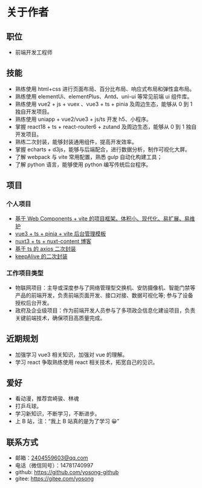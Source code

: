# 关于作者

## 职位

- 前端开发工程师

## 技能

- 熟练使用 html+css 进行页面布局、百分比布局、响应式布局和弹性盒布局。
- 熟练使用 elementUi、elementPlus、Antd、uni-ui 等常见前端 ui 组件库。
- 熟练使用 vue2 + js + vuex 、vue3 + ts + pinia 及周边生态，能够从 0 到 1 独自开发项目。
- 熟练使用 uniapp + vue2/vue3 + js/ts 开发 h5、小程序。
- 掌握 react18 + ts + react-router6 + zutand 及周边生态，能够从 0 到 1 独自开发项目。
- 熟练二次封装，能够封装通用组件，提高开发效率。
- 掌握 echarts + d3js，能够与后端配合，进行数据分析，制作可视化大屏。
- 了解 webpack 与 vite 常用配置，熟悉 gulp 自动化构建工具；
- 了解 python 语言，能够使用 python 编写传统后台程序。

## 项目

### 个人项目

- [基于 Web Components + vite 的项目框架。体积小、现代化、易扩展、易维护](https://github.com/yosong-github/yo-web-components-template)
- [vue3 + ts + pinia + vite 后台管理模板](https://github.com/yosong-github/yo-vue-admin)
- [nuxt3 + ts + nuxt-content 博客](https://github.com/yosong-github/blog)
- [基于 ts 的 axios 二次封装](https://gitee.com/yosong/axios-secondary-packaging)
- [keepAlive 的二次封装](https://gitee.com/yosong/keep-alive)

### 工作项目类型

- 物联网项目：主导或深度参与了网络管理型交换机、安防摄像机、智能门禁等产品的前端开发，负责前端页面开发、接口对接、数据可视化等; 参与了设备授权后台开发。
- 政府及企业级项目：作为前端开发人员参与了多项政企信息化建设项目，负责关键前端技术，确保项目高质量完成。

## 近期规划

- 加强学习 vue3 相关知识，加强对 vue 的理解。
- 学习 react 争取熟练使用 react 相关技术，拓宽自己的见识。

## 爱好

- 看动漫，推荐宫崎骏、林魂
- 打乒乓球。
- 学习新知识，不断学习，不断进步。
- 上 B 站，注：“我上 B 站真的是为了学习 😀”

## 联系方式

- 邮箱：<a href="mailto:2404559603@qq.com">2404559603@qq.com</a>
- 电话（微信同号）：14781740997
- github: <a href="https://github.com/yosong-github">https://github.com/yosong-github</a>
- gitee: <a href="https://gitee.com/yosong">https://gitee.com/yosong</a>

